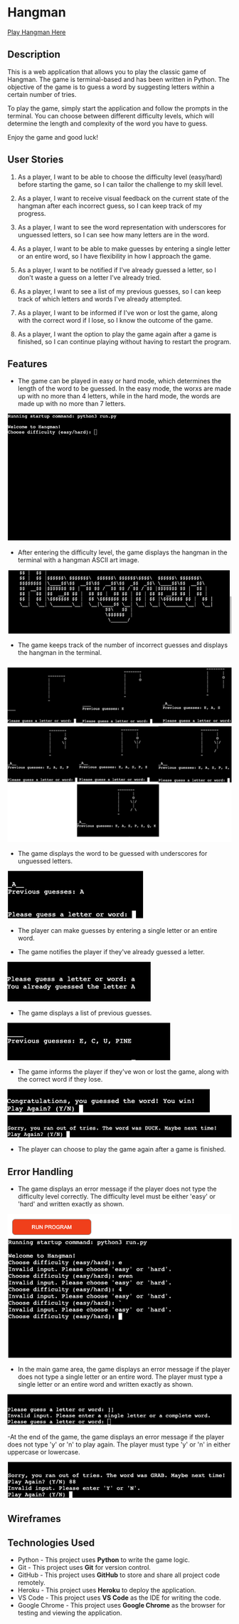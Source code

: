 # Hangman

[Play Hangman Here](https://coates-hangman-5365a20f61de.herokuapp.com/)

## Description

This is a web application that allows you to play the classic game of Hangman. The game is terminal-based and has been written in Python. The objective of the game is to guess a word by suggesting letters within a certain number of tries.

To play the game, simply start the application and follow the prompts in the terminal. You can choose between different difficulty levels, which will determine the length and complexity of the word you have to guess.

Enjoy the game and good luck!

## User Stories

1. As a player, I want to be able to choose the difficulty level (easy/hard) before starting the game, so I can tailor the challenge to my skill level.

2. As a player, I want to receive visual feedback on the current state of the hangman after each incorrect guess, so I can keep track of my progress.

3. As a player, I want to see the word representation with underscores for unguessed letters, so I can see how many letters are in the word.

4. As a player, I want to be able to make guesses by entering a single letter or an entire word, so I have flexibility in how I approach the game.

5. As a player, I want to be notified if I've already guessed a letter, so I don't waste a guess on a letter I've already tried.

6. As a player, I want to see a list of my previous guesses, so I can keep track of which letters and words I've already attempted.

7. As a player, I want to be informed if I've won or lost the game, along with the correct word if I lose, so I know the outcome of the game.

8. As a player, I want the option to play the game again after a game is finished, so I can continue playing without having to restart the program.

## Features

- The game can be played in easy or hard mode, which determines the length of the word to be guessed. In the easy mode, the worxs are made up with no more than 4 letters, while in the hard mode, the words are made up with no more than 7 letters.

![easy/hard image](assets/images/easy/hard.png)

- After entering the difficulty level, the game displays the hangman in the terminal with a hangman ASCII art image.

![image of hangman ASCII](assets/images/easy/ASCII.png)

- The game keeps track of the number of incorrect guesses and displays the hangman in the terminal.

![image of hangman stages](assets/images/easy/hangmanstages.jpg)

- The game displays the word to be guessed with underscores for unguessed letters.

![image of word to be guessed](assets/images/easy/wordlenght.png)

- The player can make guesses by entering a single letter or an entire word.

- The game notifies the player if they've already guessed a letter.

![image of already guessed letter](assets/images/easy/alreadyguessed.png)

- The game displays a list of previous guesses.

![image of previous guesses](assets/images/easy/guesshistory.png)

- The game informs the player if they've won or lost the game, along with the correct word if they lose.

![image of win](assets/images/easy/congrats.png)
![image of lose](assets/images/easy/sorry.png)

- The player can choose to play the game again after a game is finished.

## Error Handling

- The game displays an error message if the player does not type the difficulty level correctly. The difficulty level must be either 'easy' or 'hard' and written exactly as shown.

![image of error message](assets/images/easy/errorhandling1.png)

- In the main game area, the game displays an error message if the player does not type a single letter or an entire word. The player must type a single letter or an entire word and written exactly as shown.

![image of error message](assets/images/easy/errorhandling2.png)

-At the end of the game, the game displays an error message if the player does not type 'y' or 'n' to play again. The player must type 'y' or 'n' in either uppercase or lowercase.

![image of error message](assets/images/easy/errorhandling3.png)

## Wireframes

## Technologies Used

- Python - This project uses **Python** to write the game logic.
- Git - This project uses **Git** for version control.
- GitHub - This project uses **GitHub** to store and share all project code remotely.
- Heroku - This project uses **Heroku** to deploy the application.
- VS Code - This project uses **VS Code** as the IDE for writing the code.
- Google Chrome - This project uses **Google Chrome** as the browser for testing and viewing the application.

